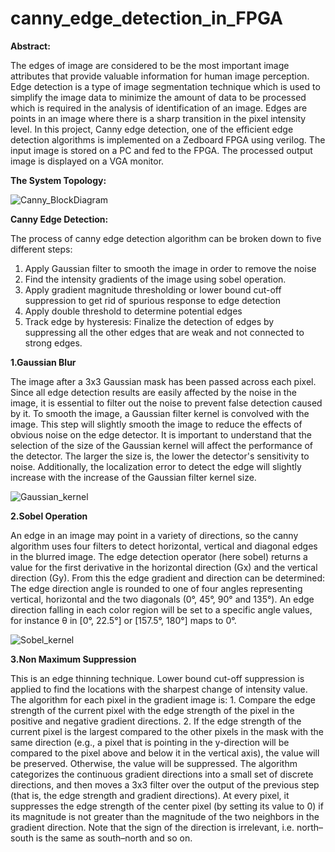 # canny_edge_detection_in_FPGA
__Abstract:__

The edges of image are considered to be the most important image attributes that provide valuable information for human image perception. Edge detection is a type of image segmentation technique which is used to simplify the image data to minimize the amount of data to be processed which is required in the analysis of identification of an image. Edges are points in an image where there is a sharp transition in the pixel intensity level. In this project, Canny edge detection, one of the efficient edge detection algorithms is implemented on a Zedboard FPGA using verilog. The input image is stored on a PC and fed to the FPGA. The processed output image is displayed on a VGA monitor.


__The System Topology:__

![Canny_BlockDiagram](https://user-images.githubusercontent.com/85092975/137434389-1c5c9145-fc0f-4d4b-a3ab-fae946a1a086.jpg)


__Canny Edge Detection:__

The process of canny edge detection algorithm can be broken down to five different steps: 
1. Apply Gaussian filter to smooth the image in order to remove the noise 
2. Find the intensity gradients of the image using sobel operation. 
3. Apply gradient magnitude thresholding or lower bound cut-off suppression to get rid of spurious response to edge detection 
4. Apply double threshold to determine potential edges 
5. Track edge by hysteresis: Finalize the detection of edges by suppressing all the other edges that are weak and not connected to strong edges. 


__1.Gaussian Blur__

The image after a 3x3 Gaussian mask has been passed across each pixel. Since all edge detection results are easily affected by the noise in the image, it is essential to filter out the noise to prevent false detection caused by it. To smooth the image, a Gaussian filter kernel is convolved with the image. This step will slightly smooth the image to reduce the effects of obvious noise on the edge detector. It is important to understand that the selection of the size of the Gaussian kernel will affect the performance of the detector. The larger the size is, the lower the detector's sensitivity to noise. Additionally, the localization error to detect the edge will slightly increase with the increase of the Gaussian filter kernel size.

![Gaussian_kernel](https://user-images.githubusercontent.com/85092975/137435129-4c4692c2-3e5d-4195-a599-36c3ebfe0c88.jpg)

__2.Sobel Operation__

An edge in an image may point in a variety of directions, so the canny algorithm uses four filters to detect horizontal, vertical and diagonal edges in the blurred image. The edge detection operator (here sobel) returns a value for the first derivative in the horizontal direction (Gx) and the vertical direction (Gy). From this the edge gradient and direction can be determined: The edge direction angle is rounded to one of four angles representing vertical, horizontal and the two diagonals (0°, 45°, 90° and 135°). An edge direction falling in each color region will be set to a specific angle values, for instance θ in [0°, 22.5°] or [157.5°, 180°] maps to 0°. 

![Sobel_kernel](https://user-images.githubusercontent.com/85092975/137435751-84962145-44d2-4bb4-a002-127d34a15a1f.jpg)

__3.Non Maximum Suppression__

This is an edge thinning technique. Lower bound cut-off suppression is applied to find the locations with the sharpest change of intensity value. The algorithm for each pixel in the gradient image is: 
    1. Compare the edge strength of the current pixel with the edge strength of the pixel in the positive and negative gradient directions. 
    2. If the edge strength of the current pixel is the largest compared to the other pixels in the mask with the same direction (e.g., a pixel that is pointing in the y-direction will be compared to the pixel above and below it in the vertical axis), the value will be preserved. Otherwise, the value will be suppressed. 
The algorithm categorizes the continuous gradient directions into a small set of discrete directions, and then moves a 3x3 filter over the output of the previous step (that is, the edge strength and gradient directions). At every pixel, it suppresses the edge strength of the center pixel (by setting its value to 0) if its magnitude is not greater than the magnitude of the two neighbors in the gradient direction. Note that the sign of the direction is irrelevant, i.e. north–south is the same as south–north and so on. 
